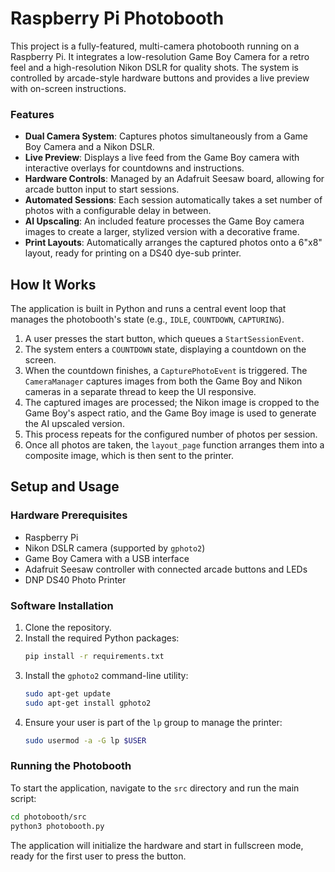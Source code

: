 # Raspberry Pi Photobooth

This project is a fully-featured, multi-camera photobooth running on a Raspberry Pi. It integrates a low-resolution Game Boy Camera for a retro feel and a high-resolution Nikon DSLR for quality shots. The system is controlled by arcade-style hardware buttons and provides a live preview with on-screen instructions.

### Features
* **Dual Camera System**: Captures photos simultaneously from a Game Boy Camera and a Nikon DSLR.
* **Live Preview**: Displays a live feed from the Game Boy camera with interactive overlays for countdowns and instructions.
* **Hardware Controls**: Managed by an Adafruit Seesaw board, allowing for arcade button input to start sessions.
* **Automated Sessions**: Each session automatically takes a set number of photos with a configurable delay in between.
* **AI Upscaling**: An included feature processes the Game Boy camera images to create a larger, stylized version with a decorative frame.
* **Print Layouts**: Automatically arranges the captured photos onto a 6"x8" layout, ready for printing on a DS40 dye-sub printer.

## How It Works

The application is built in Python and runs a central event loop that manages the photobooth's state (e.g., `IDLE`, `COUNTDOWN`, `CAPTURING`).

1.  A user presses the start button, which queues a `StartSessionEvent`.
2.  The system enters a `COUNTDOWN` state, displaying a countdown on the screen.
3.  When the countdown finishes, a `CapturePhotoEvent` is triggered. The `CameraManager` captures images from both the Game Boy and Nikon cameras in a separate thread to keep the UI responsive.
4.  The captured images are processed; the Nikon image is cropped to the Game Boy's aspect ratio, and the Game Boy image is used to generate the AI upscaled version.
5.  This process repeats for the configured number of photos per session.
6.  Once all photos are taken, the `layout_page` function arranges them into a composite image, which is then sent to the printer.

## Setup and Usage

### Hardware Prerequisites
* Raspberry Pi
* Nikon DSLR camera (supported by `gphoto2`)
* Game Boy Camera with a USB interface
* Adafruit Seesaw controller with connected arcade buttons and LEDs
* DNP DS40 Photo Printer

### Software Installation
1.  Clone the repository.
2.  Install the required Python packages:
    ```bash
    pip install -r requirements.txt
    ```
3.  Install the `gphoto2` command-line utility:
    ```bash
    sudo apt-get update
    sudo apt-get install gphoto2
    ```
4.  Ensure your user is part of the `lp` group to manage the printer:
    ```bash
    sudo usermod -a -G lp $USER
    ```

### Running the Photobooth
To start the application, navigate to the `src` directory and run the main script:
```bash
cd photobooth/src
python3 photobooth.py
```
The application will initialize the hardware and start in fullscreen mode, ready for the first user to press the button.
